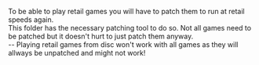 To be able to play retail games you will have to patch them to run at retail speeds again.  
This folder has the necessary patching tool to do so. Not all games need to be patched but it doesn't hurt to just patch them anyway.  
-- Playing retail games from disc won't work with all games as they will allways be unpatched and might not work!

